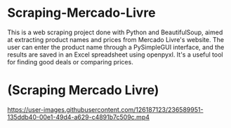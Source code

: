 # Scraping-Mercado-Livre

This is a web scraping project done with Python and BeautifulSoup, aimed at extracting product names and prices from Mercado Livre's website. The user can enter the product name through a PySimpleGUI interface, and the results are saved in an Excel spreadsheet using openpyxl. It's a useful tool for finding good deals or comparing prices.

<h1>(Scraping Mercado Livre)</h1>

https://user-images.githubusercontent.com/126187123/236589951-135ddb40-00e1-49d4-a629-c4891b7c509c.mp4

